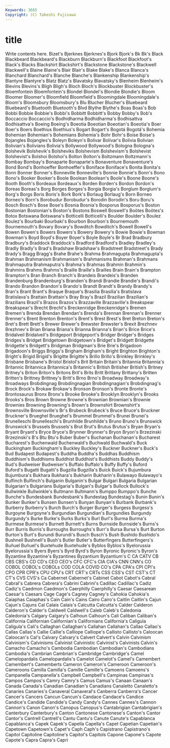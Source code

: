 ```yaml
---
Keywords: 3665 
Copyright: (C) Takeshi Fujisawa
---
```


# title

Write contents here.
Bizet's Bjerknes Bjerknes's Bjork
Bjork's Bk Bk's Black Blackbeard Blackbeard's Blackburn Blackburn's Blackfoot Blackfoot's
Black's Blacks Blackshirt Blackshirt's Blackstone Blackstone's Blackwell Blackwell's Blaine Blaine's
Blair Blair's Blake Blake's Blanca Blanca's Blanchard Blanchard's Blanche Blanche's
Blankenship Blankenship's Blantyre Blantyre's Blatz Blatz's Blavatsky Blavatsky's Blenheim Blenheim's
Blevins Blevins's Bligh Bligh's Bloch Bloch's Blockbuster Blockbuster's Bloemfontein Bloemfontein's
Blondel Blondel's Blondie Blondie's Bloom Bloomer Bloomer's Bloomfield Bloomfield's Bloomingdale
Bloomingdale's Bloom's Bloomsbury Bloomsbury's Blu Blucher Blucher's Bluebeard Bluebeard's Bluetooth
Bluetooth's Blvd Blythe Blythe's Boas Boas's Bob Bobbi Bobbie Bobbie's
Bobbi's Bobbitt Bobbitt's Bobby Bobby's Bob's Boccaccio Boccaccio's Bodhidharma Bodhidharma's
Bodhisattva Bodhisattva's Boeing Boeing's Boeotia Boeotian Boeotian's Boeotia's Boer Boer's
Boers Boethius Boethius's Bogart Bogart's Bogotá Bogotá's Bohemia Bohemian Bohemian's
Bohemians Bohemia's Bohr Bohr's Boise Boise's Bojangles Bojangles's Boleyn Boleyn's
Bolivar Bolivar's Bolivia Bolivian Bolivian's Bolivians Bolivia's Bollywood Bollywood's Bologna
Bologna's Bolshevik Bolshevik's Bolsheviks Bolshevism Bolshevism's Bolshevist Bolshevist's Bolshoi Bolshoi's
Bolton Bolton's Boltzmann Boltzmann's Bombay Bombay's Bonaparte Bonaparte's Bonaventure Bonaventure's
Bond Bond's Bonhoeffer Bonhoeffer's Boniface Boniface's Bonita Bonita's Bonn Bonner
Bonner's Bonneville Bonneville's Bonnie Bonnie's Bonn's Bono Bono's Booker Booker's
Boole Boolean Boolean's Boole's Boone Boone's Booth Booth's Bordeaux Bordeaux's
Borden Borden's Bordon Bordon's Boreas Boreas's Borg Borges Borges's Borgia
Borgia's Borglum Borglum's Borg's Borgs Boris Boris's Bork Bork's Borlaug
Borlaug's Born Borneo Borneo's Born's Borobudur Borobudur's Borodin Borodin's Boru
Boru's Bosch Bosch's Bose Bose's Bosnia Bosnia's Bosporus Bosporus's Boston
Bostonian Bostonian's Boston's Bostons Boswell Boswell's Boötes Boötes's Botox Botswana
Botswana's Botticelli Botticelli's Boulder Boulder's Boulez Boulez's Bourbaki Bourbaki's Bourbon
Bourbon's Bournemouth Bournemouth's Bovary Bovary's Bowditch Bowditch's Bowell Bowell's Bowen
Bowen's Bowers Bowers's Bowery Bowery's Bowie Bowie's Bowman Bowman's Boyd
Boyd's Boyer Boyer's Boyle Boyle's Br Brad Bradbury Bradbury's Braddock
Braddock's Bradford Bradford's Bradley Bradley's Bradly Bradly's Brad's Bradshaw Bradshaw's
Bradstreet Bradstreet's Brady Brady's Bragg Bragg's Brahe Brahe's Brahma Brahmagupta
Brahmagupta's Brahman Brahmanism Brahmanism's Brahmanisms Brahman's Brahmans Brahmaputra Brahmaputra's Brahma's
Brahmas Brahmin Brahmin's Brahmins Brahms Brahms's Braille Braille's Brailles Brain
Brain's Brampton Brampton's Bran Branch Branch's Brandeis Brandeis's Branden Brandenburg
Brandenburg's Branden's Brandi Brandie Brandie's Brandi's Brando Brandon Brandon's Brando's
Brandt Brandt's Brandy Brandy's Bran's Brant Brant's Braque Braque's Brasilia
Brasilia's Bratislava Bratislava's Brattain Brattain's Bray Bray's Brazil Brazilian Brazilian's
Brazilians Brazil's Brazos Brazos's Brazzaville Brazzaville's Breakspear Breakspear's Brecht Brecht's
Breckenridge Breckenridge's Bremen Bremen's Brenda Brendan Brendan's Brenda's Brennan Brennan's
Brenner Brenner's Brent Brenton Brenton's Brent's Brest Brest's Bret Breton
Breton's Bret's Brett Brett's Brewer Brewer's Brewster Brewster's Brexit Brezhnev
Brezhnev's Brian Briana Briana's Brianna Brianna's Brian's Brice Brice's Bridalveil
Bridalveil's Bridgeport Bridgeport's Bridger Bridger's Bridges Bridges's Bridget Bridgetown Bridgetown's
Bridget's Bridgett Bridgette Bridgette's Bridgett's Bridgman Bridgman's Brie Brie's Brigadoon
Brigadoon's Briggs Briggs's Brigham Brigham's Bright Brighton Brighton's Bright's Brigid
Brigid's Brigitte Brigitte's Brillo Brillo's Brinkley Brinkley's Brisbane Brisbane's Bristol
Bristol's Brit Britain Britain's Britannia Britannia's Britannic Britannica Britannica's Britannic's
British Britisher British's Britney Britney's Briton Briton's Britons Brit's Brits
Britt Brittany Brittany's Britten Britten's Brittney Brittney's Britt's Brno Brno's
Broadway Broadway's Broadways Brobdingnag Brobdingnagian Brobdingnagian's Brobdingnag's Brock Brock's Brokaw
Brokaw's Bronson Bronson's Bronte Bronte's Brontosaurus Bronx Bronx's Brooke Brooke's
Brooklyn Brooklyn's Brooks Brooks's Bros Brown Browne Browne's Brownian Brownian's
Brownie Brownies Browning Browning's Brown's Brownshirt Brownshirt's Brownsville Brownsville's Br's
Brubeck Brubeck's Bruce Bruce's Bruckner Bruckner's Brueghel Brueghel's Brummel Brummel's
Brunei Brunei's Brunelleschi Brunelleschi's Brunhilde Brunhilde's Bruno Bruno's Brunswick Brunswick's
Brussels Brussels's Brut Brut's Brutus Brutus's Bryan Bryan's Bryant Bryant's
Bryce Bryce's Brynner Brynner's Bryon Bryon's Brzezinski Brzezinski's B's Btu
Btu's Buber Buber's Buchanan Buchanan's Bucharest Bucharest's Buchenwald Buchenwald's Buchwald
Buchwald's Buck Buckingham Buckingham's Buckley Buckley's Buckner Buckner's Buck's Bud
Budapest Budapest's Buddha Buddha's Buddhas Buddhism Buddhism's Buddhisms Buddhist Buddhist's
Buddhists Buddy Buddy's Bud's Budweiser Budweiser's Buffalo Buffalo's Buffy Buffy's
Buford Buford's Bugatti Bugatti's Bugzilla Bugzilla's Buick Buick's Bujumbura Bujumbura's
Bukhara Bukhara's Bukharin Bukharin's Bulawayo Bulawayo's Bulfinch Bulfinch's Bulganin Bulganin's
Bulgar Bulgari Bulgaria Bulgarian Bulgarian's Bulgarians Bulgaria's Bulgari's Bulgar's Bullock
Bullock's Bullwinkle Bullwinkle's Bultmann Bultmann's Bumppo Bumppo's Bunche Bunche's Bundesbank
Bundesbank's Bundestag Bundestag's Bunin Bunin's Bunker Bunker's Bunsen Bunsen's Bunyan
Bunyan's Burbank Burbank's Burberry Burberry's Burch Burch's Burger Burger's Burgess
Burgess's Burgoyne Burgoyne's Burgundian Burgundian's Burgundies Burgundy Burgundy's Burke Burke's
Burks Burks's Burl Burl's Burma Burma's Burmese Burmese's Burnett Burnett's
Burns Burnside Burnside's Burns's Burr Burris Burris's Burroughs Burroughs's Burr's
Bursa Bursa's Burt Burton Burton's Burt's Burundi Burundi's Busch Busch's
Bush Bushido Bushido's Bushnell Bushnell's Bush's Butler Butler's Butterfingers Butterfingers's
Buñuel Buñuel's Buxtehude Buxtehude's Byblos Byblos's Byelorussia Byelorussia's Byers Byers's
Byrd Byrd's Byron Byronic Byronic's Byron's Byzantine Byzantine's Byzantines Byzantium
Byzantium's C CA CATV CB CBS CBS's CD CD's CEO
CEO's CFC CFC's CIA CIA's CNN CNN's CO COBOL COBOL's
COBOLs COD COLA COVID CO's CPA CPA's CPI CPI's CPO
CPR CPR's CPU CPU's CRT CRT's CRTs CSS CSS's CST
CST's CT CT's CVS CVS's Ca Cabernet Cabernet's Cabinet Cabot
Cabot's Cabral Cabral's Cabrera Cabrera's Cabrini Cabrini's Cadillac Cadillac's Cadiz
Cadiz's Caedmon Caedmon's Caerphilly Caerphilly's Caesar Caesarean Caesar's Caesars Cage
Cage's Cagney Cagney's Cahokia Cahokia's Caiaphas Caiaphas's Cain Cain's Cains
Cairo Cairo's Caitlin Caitlin's Cajun Cajun's Cajuns Cal Calais Calais's
Calcutta Calcutta's Calder Calderon Calderon's Calder's Caldwell Caldwell's Caleb Caleb's
Caledonia Caledonia's Calgary Calgary's Calhoun Calhoun's Cali Caliban Caliban's California
Californian Californian's Californians California's Caligula Caligula's Cali's Callaghan Callaghan's Callahan
Callahan's Callao Callao's Callas Callas's Callie Callie's Calliope Calliope's Callisto
Callisto's Caloocan Caloocan's Cal's Calvary Calvary's Calvert Calvert's Calvin Calvinism
Calvinism's Calvinisms Calvinist Calvinistic Calvinist's Calvinists Calvin's Camacho Camacho's Cambodia
Cambodian Cambodian's Cambodians Cambodia's Cambrian Cambrian's Cambridge Cambridge's Camel Camelopardalis
Camelopardalis's Camelot Camelot's Camel's Camembert Camembert's Camemberts Cameron Cameron's Cameroon
Cameroon's Cameroons Camilla Camilla's Camille Camille's Camoens Camoens's Campanella Campanella's
Campbell Campbell's Campinas Campinas's Campos Campos's Camry Camry's Camus Camus's
Canaan Canaan's Canada Canada's Canadian Canadian's Canadians Canaletto Canaletto's Canaries
Canaries's Canaveral Canaveral's Canberra Canberra's Cancer Cancer's Cancers Cancun Cancun's
Candace Candace's Candice Candice's Candide Candide's Candy Candy's Cannes Cannes's
Cannon Cannon's Canon Canon's Canopus Canopus's Cantabrigian Cantabrigian's Canterbury Canterbury's
Canton Cantonese Cantonese's Canton's Cantor Cantor's Cantrell Cantrell's Cantu Cantu's
Canute Canute's Capablanca Capablanca's Capek Capek's Capella Capella's Capet Capetian
Capetian's Capetown Capetown's Capet's Caph Caph's Capistrano Capistrano's Capitol Capitoline
Capitoline's Capitol's Capitols Capone Capone's Capote Capote's Capra Capra's Capri
